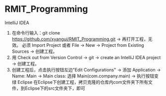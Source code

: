 # RMIT_Programming
IntelliJ IDEA
1. 在命令行输入：git clone https://github.com/xyangui/RMIT_Programming.git -> 再打开工程，无效。
必须 Import Project 或者 File -> New -> Project from Existing Sources -> 创建工程。
2. 用 Check out from Version Control -> git -> create an IntelliJ IDEA project ->
创建工程。
3. 创建工程后，点击执行按钮左边"Edit Configurations" ->
添加 Application -> Name: Main ->
Main class: 选择 Main(com.company.main) -> 执行按钮变绿
Eclipse
在Eclipse下创建工程，拷贝克隆的仓库内com文件夹下所有文件，到Eclipse下的src文件夹下，即可